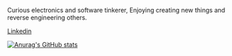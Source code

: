 Curious electronics and software tinkerer, Enjoying creating new things and reverse engineering others. 
   
[Linkedin](https://www.linkedin.com/in/beaujclark/)

[![Anurag's GitHub stats](https://github-readme-stats.vercel.app/api?username=beau28713)](https://github.com/anuraghazra/github-readme-stats)
